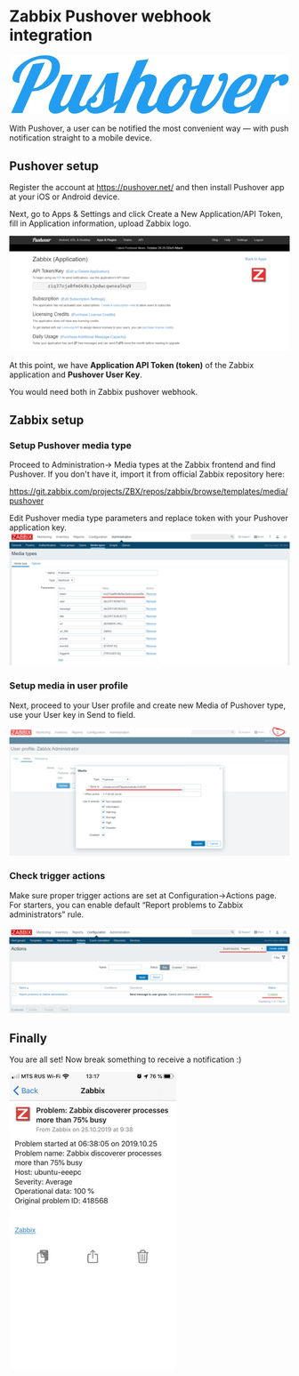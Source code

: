 # Zabbix Pushover webhook integration

[![](images/pushover_logo.png?raw=true)](images/pushover_logo.png)

With Pushover, a user can be notified the most convenient way — with push notification straight to a mobile device.

## Pushover setup

Register the account at https://pushover.net/ and then install Pushover app at your iOS or Android device.

Next, go to Apps & Settings and click Create a New Application/API Token, fill in Application information, upload Zabbix logo.

[![](images/tn/pushover2.png?raw=true)](images/pushover2.png)

At this point, we have **Application API Token (token)** of the Zabbix application and **Pushover User Key**.

You would need both in Zabbix pushover webhook.

## Zabbix setup

### Setup Pushover media type

Proceed to Administration→ Media types at the Zabbix frontend and find Pushover. If you don't have it, import it from official Zabbix repository here:

https://git.zabbix.com/projects/ZBX/repos/zabbix/browse/templates/media/pushover

Edit Pushover media type parameters and replace token with your Pushover application key.
[![](images/tn/zabbix1.png?raw=true)](images/zabbix1.png)

### Setup media in user profile

Next, proceed to your User profile and create new Media of Pushover type, use your User key in Send to field.

[![](images/tn/zabbix2.png?raw=true)](images/zabbix2.png)

### Check trigger actions

Make sure proper trigger actions are set at Configuration→Actions page. For starters, you can enable default “Report problems to Zabbix administrators” rule.

[![](images/tn/zabbix3.png?raw=true)](images/zabbix3.png)

## Finally

You are all set! Now break something to receive a notification :)

[![](images/tn/pushoverapp1.png?raw=true)](images/pushoverapp1.png)
